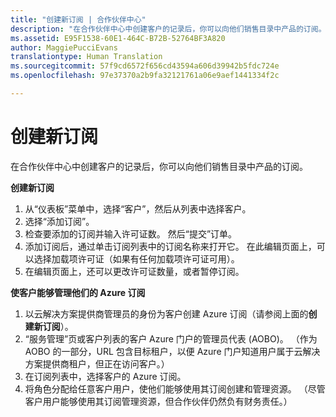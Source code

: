```yaml
---
title: "创建新订阅 | 合作伙伴中心"
description: "在合作伙伴中心中创建客户的记录后，你可以向他们销售目录中产品的订阅。"
ms.assetid: E95F1538-60E1-464C-B72B-52764BF3A820
author: MaggiePucciEvans
translationtype: Human Translation
ms.sourcegitcommit: 57f9cd6572f656cd43594a606d39942b5fdc724e
ms.openlocfilehash: 97e37370a2b9fa32121761a06e9aef1441334f2c

---
```


# 创建新订阅


在合作伙伴中心中创建客户的记录后，你可以向他们销售目录中产品的订阅。

**创建新订阅**

1.  从“仪表板”菜单中，选择“客户”，然后从列表中选择客户。
2.  选择“添加订阅”。
3.  检查要添加的订阅并输入许可证数。 然后“提交”订单。
4.  添加订阅后，通过单击订阅列表中的订阅名称来打开它。 在此编辑页面上，可以选择加载项许可证（如果有任何加载项许可证可用）。
5.  在编辑页面上，还可以更改许可证数量，或者暂停订阅。

**使客户能够管理他们的 Azure 订阅**

1.  以云解决方案提供商管理员的身份为客户创建 Azure 订阅（请参阅上面的**创建新订阅**）。
2.  “服务管理”页或客户列表的客户 Azure 门户的管理员代表 (AOBO)。 （作为 AOBO 的一部分，URL 包含目标租户，以便 Azure 门户知道用户属于云解决方案提供商租户，但正在访问客户。）
3.  在订阅列表中，选择客户的 Azure 订阅。
4.  将角色分配给任意客户用户，使他们能够使用其订阅创建和管理资源。 （尽管客户用户能够使用其订阅管理资源，但合作伙伴仍然负有财务责任。）


 






<!--HONumber=Nov16_HO3-->


